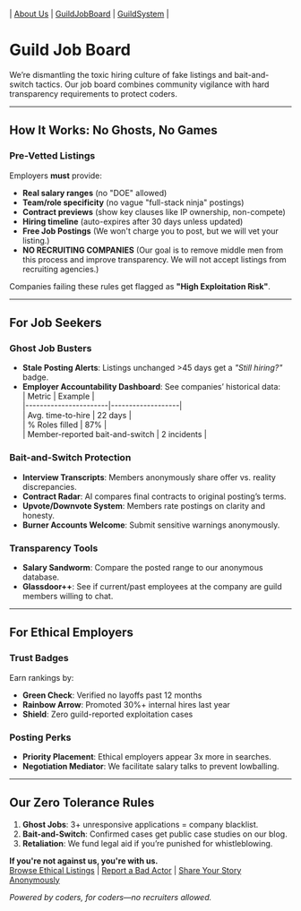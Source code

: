 | [About Us](About.html) | [GuildJobBoard](GuildJobBoard.html) | [GuildSystem](GuildSystem.html) |

# Guild Job Board

We’re dismantling the toxic hiring culture of fake listings and bait-and-switch tactics. Our job board combines community vigilance with hard transparency requirements to protect coders.

---

## How It Works: No Ghosts, No Games

### **Pre-Vetted Listings**  
Employers **must** provide:  
- **Real salary ranges** (no "DOE" allowed)  
- **Team/role specificity** (no vague "full-stack ninja" postings)  
- **Contract previews** (show key clauses like IP ownership, non-compete)  
- **Hiring timeline** (auto-expires after 30 days unless updated)
- **Free Job Postings** (We won't charge you to post, but we will vet your listing.)
- **NO RECRUITING COMPANIES** (Our goal is to remove middle men from this process and improve transparency. We will not accept listings from recruiting agencies.)

Companies failing these rules get flagged as **"High Exploitation Risk"**.

---

## For Job Seekers  

### **Ghost Job Busters**  
- **Stale Posting Alerts**: Listings unchanged >45 days get a *"Still hiring?"* badge.  
- **Employer Accountability Dashboard**: See companies’ historical data:  
  | Metric                | Example           |  
  |-----------------------|-------------------|  
  | Avg. time-to-hire     | 22 days           |  
  | % Roles filled        | 87%               |  
  | Member-reported bait-and-switch | 2 incidents |  

### **Bait-and-Switch Protection**  
- **Interview Transcripts**: Members anonymously share offer vs. reality discrepancies.  
- **Contract Radar**: AI compares final contracts to original posting’s terms.  
- **Upvote/Downvote System**: Members rate postings on clarity and honesty.  
- **Burner Accounts Welcome**: Submit sensitive warnings anonymously.  

### **Transparency Tools**  
- **Salary Sandworm**: Compare the posted range to our anonymous database.  
- **Glassdoor++**: See if current/past employees at the company are guild members willing to chat.  

---

## For Ethical Employers  

### **Trust Badges**  
Earn rankings by:  
- **Green Check**: Verified no layoffs past 12 months  
- **Rainbow Arrow**: Promoted 30%+ internal hires last year  
- **Shield**: Zero guild-reported exploitation cases  

### **Posting Perks**  
- **Priority Placement**: Ethical employers appear 3x more in searches.  
- **Negotiation Mediator**: We facilitate salary talks to prevent lowballing.  

---

## Our Zero Tolerance Rules  
1. **Ghost Jobs**: 3+ unresponsive applications = company blacklist.  
2. **Bait-and-Switch**: Confirmed cases get public case studies on our blog.  
3. **Retaliation**: We fund legal aid if you’re punished for whistleblowing.  

**If you're not against us, you're with us.**  
[Browse Ethical Listings](#) | [Report a Bad Actor](#) | [Share Your Story Anonymously](#)  

*Powered by coders, for coders—no recruiters allowed.*